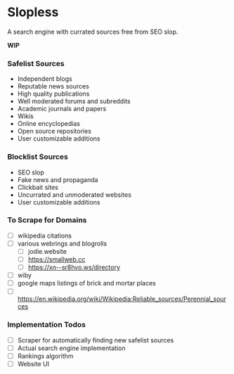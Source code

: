 # Slopless
A search engine with currated sources free from SEO slop.

**WIP**

### Safelist Sources
* Independent blogs
* Reputable news sources
* High quality publications
* Well moderated forums and subreddits
* Academic journals and papers
* Wikis
* Online encyclopedias
* Open source repositories
* User customizable additions

### Blocklist Sources
* SEO slop
* Fake news and propaganda
* Clickbait sites
* Uncurrated and unmoderated websites
* User customizable additions

### To Scrape for Domains
- [ ] wikipedia citations
- [ ] various webrings and blogrolls
    - [ ] jodie.website
    - [ ] https://smallweb.cc
    - [ ] https://xn--sr8hvo.ws/directory
- [ ] wiby
- [ ] google maps listings of brick and mortar places
- [ ] https://en.wikipedia.org/wiki/Wikipedia:Reliable_sources/Perennial_sources

### Implementation Todos
- [ ] Scraper for automatically finding new safelist sources
- [ ] Actual search engine implementation
- [ ] Rankings algorithm
- [ ] Website UI